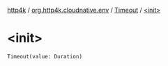 [http4k](../../index.md) / [org.http4k.cloudnative.env](../index.md) / [Timeout](index.md) / [&lt;init&gt;](./-init-.md)

# &lt;init&gt;

`Timeout(value: Duration)`